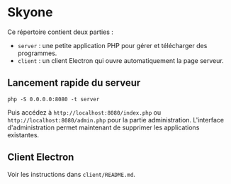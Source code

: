 # Skyone

Ce répertoire contient deux parties :

* `server` : une petite application PHP pour gérer et télécharger des programmes.
* `client` : un client Electron qui ouvre automatiquement la page serveur.

## Lancement rapide du serveur

```
php -S 0.0.0.0:8080 -t server
```

Puis accédez à `http://localhost:8080/index.php` ou `http://localhost:8080/admin.php` pour la partie administration. L'interface d'administration permet maintenant de supprimer les applications existantes.

## Client Electron

Voir les instructions dans `client/README.md`.
